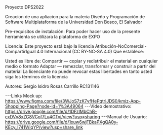 Proyecto DPS2022

Creacion de una apliacion para la materia Diseño y Programación de Software Multiplataforma de la Universidad Don Bosco, El Salvador


Pre-requisitos de instalación: Para poder hacer uso de la presente herramienta se utilizara la plataforma de EXPO


Licencia: Este proyecto está bajo la licencia Atribución-NoComercial-CompartirIgual 4.0 Internacional (CC BY-NC-SA 4.0) Que establece:

Usted es libre de: Compartir — copiar y redistribuir el material en cualquier medio o formato Adaptar — remezclar, transformar y construir a partir del material La licenciante no puede revocar estas libertades en tanto usted siga los términos de la licencia


Autores: Sergio Isidro Rosas Carrillo RC131146


---Links Mock up: https://www.figma.com/file/3WJoS7zK7yfHePqtrlJDS0/kmiz-App-Shopping-Page?node-id=1%3A49064
---Video demostrativo:  https://drive.google.com/file/d/1DFzIMbChB-cxDVv8xZG8VCof7Lu4GTvj/view?usp=sharing
---Manual de Usuario: https://drive.google.com/file/d/1xuw6wjFBkaPXgQA0y-KEcy_I741WIqYP/view?usp=share_link
